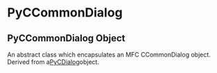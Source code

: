 # PyCCommonDialog

## PyCCommonDialog Object

An abstract class which encapsulates an MFC CCommonDialog object.  Derived from a[PyCDialog](#pycdialog)object.